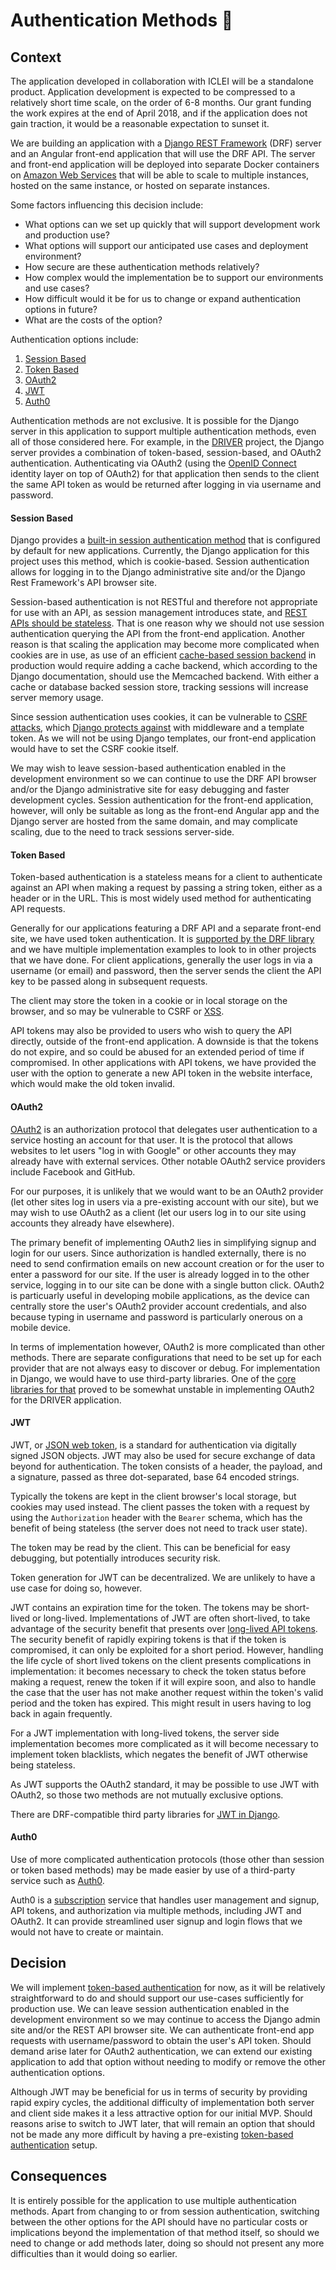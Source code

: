# Authentication Methods :closed_lock_with_key:

## Context

The application developed in collaboration with ICLEI will be a standalone product. Application development is expected to be compressed to a relatively short time scale, on the order of 6-8 months. Our grant funding the work expires at the end of April 2018, and if the application does not gain traction, it would be a reasonable expectation to sunset it.

We are building an application with a [Django REST Framework](http://www.django-rest-framework.org/) (DRF) server and an Angular front-end application that will use the DRF API. The server and front-end application will be deployed into separate Docker containers on [Amazon Web Services](https://aws.amazon.com/) that will be able to scale to multiple instances, hosted on the same instance, or hosted on separate instances.

Some factors influencing this decision include:
- What options can we set up quickly that will support development work and production use?
- What options will support our anticipated use cases and deployment environment?
- How secure are these authentication methods relatively?
- How complex would the implementation be to support our environments and use cases?
- How difficult would it be for us to change or expand authentication options in future?
- What are the costs of the option?

Authentication options include:

1. [Session Based](#session-based)
2. [Token Based](#token-based)
3. [OAuth2](#oauth2)
4. [JWT](#jwt)
5. [Auth0](#auth0)

Authentication methods are not exclusive. It is possible for the Django server in this application to support multiple authentication methods, even all of those considered here. For example, in the [DRIVER](https://github.com/WorldBank-Transport/DRIVER/blob/master/app/driver_auth) project, the Django server provides a combination of token-based, session-based, and OAuth2 authentication. Authenticating via OAuth2 (using the [OpenID Connect](http://openid.net/connect/) identity layer on top of OAuth2) for that application then sends to the client the same API token as would be returned after logging in via username and password.


#### Session Based

Django provides a [built-in session authentication method](https://docs.djangoproject.com/en/1.11/topics/http/sessions/) that is configured by default for new applications. Currently, the Django application for this project uses this method, which is cookie-based. Session authentication allows for logging in to the Django administrative site and/or the Django Rest Framework's API browser site.

Session-based authentication is not RESTful and therefore not appropriate for use with an API, as session management introduces state, and [REST APIs should be stateless](http://www.restapitutorial.com/lessons/whatisrest.html#). That is one reason why we should not use session authentication querying the API from the front-end application. Another reason is that scaling the application may become more complicated when cookies are in use, as use of an efficient [cache-based session backend](https://docs.djangoproject.com/en/1.11/topics/http/sessions/#using-cached-sessions) in production would require adding a cache backend, which according to the Django documentation, should use the Memcached backend. With either a cache or database backed session store, tracking sessions will increase server memory usage.

Since session authentication uses cookies, it can be vulnerable to [CSRF attacks](https://www.owasp.org/index.php/Cross-Site_Request_Forgery_(CSRF)), which [Django protects against](https://docs.djangoproject.com/en/1.11/ref/csrf/) with middleware and a template token. As we will not be using Django templates, our front-end application would have to set the CSRF cookie itself.

We may wish to leave session-based authentication enabled in the development environment so we can continue to use the DRF API browser and/or the Django administrative site for easy debugging and faster development cycles. Session authentication for the front-end application, however, will only be suitable as long as the front-end Angular app and the Django server are hosted from the same domain, and may complicate scaling, due to the need to track sessions server-side.


#### Token Based

Token-based authentication is a stateless means for a client to authenticate against an API when making a request by passing a string token, either as a header or in the URL. This is most widely used method for authenticating API requests.

Generally for our applications featuring a DRF API and a separate front-end site, we have used token authentication. It is [supported by the DRF library](http://www.django-rest-framework.org/api-guide/authentication/#tokenauthentication) and we have multiple implementation examples to look to in other projects that we have done. For client applications, generally the user logs in via a username (or email) and password, then the server sends the client the API key to be passed along in subsequent requests.

The client may store the token in a cookie or in local storage on the browser, and so may be vulnerable to CSRF or [XSS](https://en.wikipedia.org/wiki/Cross-site_scripting).

API tokens may also be provided to users who wish to query the API directly, outside of the front-end application. A downside is that the tokens do not expire, and so could be abused for an extended period of time if compromised. In other applications with API tokens, we have provided the user with the option to generate a new API token in the website interface, which would make the old token invalid.


#### OAuth2

[OAuth2](https://oauth.net/2/) is an authorization protocol that delegates user authentication to a service hosting an account for that user. It is the protocol that allows websites to let users "log in with Google" or other accounts they may already have with external services. Other notable OAuth2 service providers include Facebook and GitHub.

For our purposes, it is unlikely that we would want to be an OAuth2 provider (let other sites log in users via a pre-existing account with our site), but we may wish to use OAuth2 as a client (let our users log in to our site using accounts they already have elsewhere).

The primary benefit of implementing OAuth2 lies in simplifying signup and login for our users. Since authorization is handled externally, there is no need to send confirmation emails on new account creation or for the user to enter a password for our site. If the user is already logged in to the other service, logging in to our site can be done with a single button click. OAuth2 is particuarly useful in developing mobile applications, as the device can centrally store the user's OAuth2 provider account credentials, and also because typing in username and password is particularly onerous on a mobile device.

In terms of implementation however, OAuth2 is more complicated than other methods. There are separate configurations that need to be set up for each provider that are not always easy to discover or debug. For implementation in Django, we would have to use third-party libraries. One of the [core libraries for that](https://github.com/OpenIDC/pyoidc/) proved to be somewhat unstable in implementing OAuth2 for the DRIVER application.


#### JWT

JWT, or [JSON web token](https://jwt.io/), is a standard for authentication via digitally signed JSON objects. JWT may also be used for secure exchange of data beyond for authentication. The token consists of a header, the payload, and a signature, passed as three dot-separated, base 64 encoded strings.

Typically the tokens are kept in the client browser's local storage, but cookies may used instead. The client passes the token with a request by using the `Authorization` header with the `Bearer` schema, which has the benefit of being stateless (the server does not need to track user state).

The token may be read by the client. This can be beneficial for easy debugging, but potentially introduces security risk.

Token generation for JWT can be decentralized. We are unlikely to have a use case for doing so, however.

JWT contains an expiration time for the token. The tokens may be short-lived or long-lived. Implementations of JWT are often short-lived, to take advantage of the security benefit that presents over [long-lived API tokens](#token-based). The security benefit of rapidly expiring tokens is that if the token is compromised, it can only be exploited for a short period. However, handling the life cycle of short lived tokens on the client presents complications in implementation: it becomes necessary to check the token status before making a request, renew the token if it will expire soon, and also to handle the case that the user has not make another request within the token's valid period and the token has expired. This might result in users having to log back in again frequently.

For a JWT implementation with long-lived tokens, the server side implementation becomes more complicated as it will become necessary to implement token blacklists, which negates the benefit of JWT otherwise being stateless.

As JWT supports the OAuth2 standard, it may be possible to use JWT with OAuth2, so those two methods are not mutually exclusive options.

There are DRF-compatible third party libraries for [JWT in Django](http://www.django-rest-framework.org/api-guide/authentication/#json-web-token-authentication).


#### Auth0

Use of more complicated authentication protocols (those other than session or token based methods) may be made easier by use of a third-party service such as [Auth0](https://auth0.com).

Auth0 is a [subscription](https://auth0.com/pricing) service that handles user management and signup, API tokens, and authorization via multiple methods, including JWT and OAuth2. It can provide streamlined user signup and login flows that we would not have to create or maintain.


## Decision

We will implement [token-based authentication](#token-based) for now, as it will be relatively straightforward to do and should support our use-cases sufficiently for production use. We can leave session authentication enabled in the development environment so we may continue to access the Django admin site and/or the REST API browser site. We can authenticate front-end app requests with username/password to obtain the user's API token. Should demand arise later for OAuth2 authentication, we can extend our existing application to add that option without needing to modify or remove the other authentication options.

Although JWT may be beneficial for us in terms of security by providing rapid expiry cycles, the additional difficulty of implementation both server and client side makes it a less attractive option for our initial MVP. Should reasons arise to switch to JWT later, that will remain an option that should not be made any more difficult by having a pre-existing [token-based authentication](#token-based) setup.


## Consequences

It is entirely possible for the application to use multiple authentication methods. Apart from changing to or from session authentication, switching between the other options for the API should have no particular costs or implications beyond the implementation of that method itself, so should we need to change or add methods later, doing so should not present any more difficulties than it would doing so earlier.
